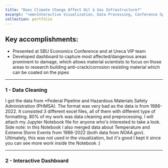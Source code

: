 ```yaml
---
title: "Does Climate Change Affect Oil & Gas Infrastructure?"
excerpt: "<em>Interactive Visualization, Data Processing, Conference Speaking</em><br/>d3.js, Python<br/><br/>This project is the result of some cool research I did at Stony Brook University, guided by Dr. Halada (Materials Science) and Dr. Montgomery (Economics). I even got to mix it up with Dr. Mueller's Data Visualization class in Computer Science, so it became a mashup of everything I love about data science—bringing together different fields to tell a story with data!<br/><img src='/images/test.png'>"
collection: portfolio
---
```


## Key accomplishments:
- Presented at SBU Economics Conference and at Ureca VIP team 
- Developed dashboard to capture most affected/dangerous areas prominent to damage, which allows material scientists to focus on those areas to research building anti-crack/corrosion resisting material which can be coated on the pipes
---
### 1 - Data Cleaning
I got the data from *Federal Pipeline and Hazardous Materials Safety Administration (PHMSA). The format was very bad as the data is from 1986-2022. It consisted 3 different excel files, all of them with different type of formatting. 80% of my work was data cleaning and preprocessing. I will attach my Jupyter Notebook file for anyone who's interested to  take a look. Side note: in this Notebook I also merged data about Temperature and Extreme Storm Events from 1986-2022 (both data from *NOAA.gov*). Ultimately, this was not used in the visualization, but it's good I kept it since you can see more work inside the Notebook :)

---
### 2 - Interactive Dashboard
